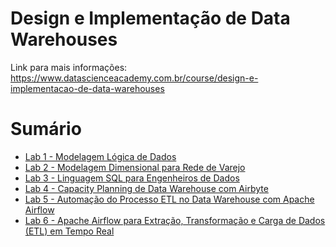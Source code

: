 # Design e Implementação de Data Warehouses

Link para mais informações: https://www.datascienceacademy.com.br/course/design-e-implementacao-de-data-warehouses

# Sumário

- [Lab 1 - Modelagem Lógica de Dados](https://github.com/jeantozzi/engenharia-de-dados_DSA/tree/main/Design%20e%20Implementa%C3%A7%C3%A3o%20de%20Data%20Warehouses/Lab%201%20-%20Modelagem%20L%C3%B3gica%20de%20Dados) 
- [Lab 2 - Modelagem Dimensional para Rede de Varejo](https://github.com/jeantozzi/engenharia-de-dados_DSA/tree/main/Design%20e%20Implementa%C3%A7%C3%A3o%20de%20Data%20Warehouses/Lab%202%20-%20Modelagem%20Dimensional%20para%20Rede%20de%20Varejo)
- [Lab 3 - Linguagem SQL para Engenheiros de Dados](https://github.com/jeantozzi/engenharia-de-dados_DSA/tree/main/Design%20e%20Implementa%C3%A7%C3%A3o%20de%20Data%20Warehouses/Lab%203%20-%20Linguagem%20SQL%20para%20Engenheiros%20de%20Dados)
- [Lab 4 - Capacity Planning de Data Warehouse com Airbyte](https://github.com/jeantozzi/engenharia-de-dados_DSA/tree/main/Design%20e%20Implementa%C3%A7%C3%A3o%20de%20Data%20Warehouses/Lab%204%20-%20Capacity%20Planning%20de%20Data%20Warehouse%20com%20Airbyte)
- [Lab 5 - Automação do Processo ETL no Data Warehouse com Apache Airflow](https://github.com/jeantozzi/engenharia-de-dados_DSA/tree/main/Design%20e%20Implementa%C3%A7%C3%A3o%20de%20Data%20Warehouses/Lab%205%20-%20Automa%C3%A7%C3%A3o%20do%20Processo%20ETL%20no%20Data%20Warehouse%20com%20Apache%20Airflow)
- [Lab 6 - Apache Airflow para Extração, Transformação e Carga de Dados (ETL) em Tempo Real](https://github.com/jeantozzi/engenharia-de-dados_DSA/tree/main/Design%20e%20Implementa%C3%A7%C3%A3o%20de%20Data%20Warehouses/Lab%206%20-%20Apache%20Airflow%20para%20Extra%C3%A7%C3%A3o%2C%20Transforma%C3%A7%C3%A3o%20e%20Carga%20de%20Dados%20(ETL)%20em%20Tempo%20Real)
